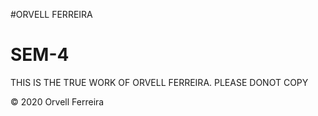 #ORVELL FERREIRA

# SEM-4
THIS IS THE TRUE WORK OF ORVELL FERREIRA. PLEASE DONOT COPY

© 2020 Orvell Ferreira
